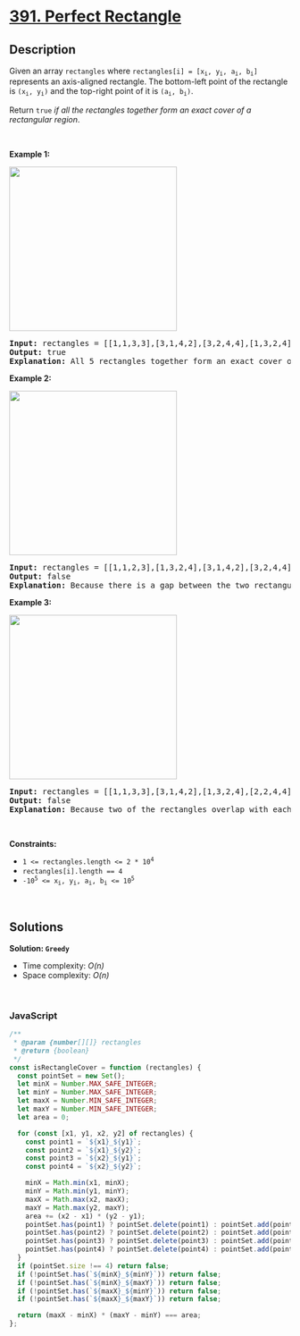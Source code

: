 # [391. Perfect Rectangle](https://leetcode.com/problems/perfect-rectangle)

## Description

<div class="elfjS" data-track-load="description_content"><p>Given an array <code>rectangles</code> where <code>rectangles[i] = [x<sub>i</sub>, y<sub>i</sub>, a<sub>i</sub>, b<sub>i</sub>]</code> represents an axis-aligned rectangle. The bottom-left point of the rectangle is <code>(x<sub>i</sub>, y<sub>i</sub>)</code> and the top-right point of it is <code>(a<sub>i</sub>, b<sub>i</sub>)</code>.</p>

<p>Return <code>true</code> <em>if all the rectangles together form an exact cover of a rectangular region</em>.</p>

<p>&nbsp;</p>
<p><strong class="example">Example 1:</strong></p>
<img alt="" src="https://assets.leetcode.com/uploads/2021/03/27/perectrec1-plane.jpg" style="width: 300px; height: 294px;">
<pre><strong>Input:</strong> rectangles = [[1,1,3,3],[3,1,4,2],[3,2,4,4],[1,3,2,4],[2,3,3,4]]
<strong>Output:</strong> true
<strong>Explanation:</strong> All 5 rectangles together form an exact cover of a rectangular region.
</pre>

<p><strong class="example">Example 2:</strong></p>
<img alt="" src="https://assets.leetcode.com/uploads/2021/03/27/perfectrec2-plane.jpg" style="width: 300px; height: 294px;">
<pre><strong>Input:</strong> rectangles = [[1,1,2,3],[1,3,2,4],[3,1,4,2],[3,2,4,4]]
<strong>Output:</strong> false
<strong>Explanation:</strong> Because there is a gap between the two rectangular regions.
</pre>

<p><strong class="example">Example 3:</strong></p>
<img alt="" src="https://assets.leetcode.com/uploads/2021/03/27/perfecrrec4-plane.jpg" style="width: 300px; height: 294px;">
<pre><strong>Input:</strong> rectangles = [[1,1,3,3],[3,1,4,2],[1,3,2,4],[2,2,4,4]]
<strong>Output:</strong> false
<strong>Explanation:</strong> Because two of the rectangles overlap with each other.
</pre>

<p>&nbsp;</p>
<p><strong>Constraints:</strong></p>

<ul>
	<li><code>1 &lt;= rectangles.length &lt;= 2 * 10<sup>4</sup></code></li>
	<li><code>rectangles[i].length == 4</code></li>
	<li><code>-10<sup>5</sup> &lt;= x<sub>i</sub>, y<sub>i</sub>, a<sub>i</sub>, b<sub>i</sub> &lt;= 10<sup>5</sup></code></li>
</ul>
</div>

<p>&nbsp;</p>

## Solutions

**Solution: `Greedy`**

- Time complexity: <em>O(n)</em>
- Space complexity: <em>O(n)</em>

<p>&nbsp;</p>

### **JavaScript**

```js
/**
 * @param {number[][]} rectangles
 * @return {boolean}
 */
const isRectangleCover = function (rectangles) {
  const pointSet = new Set();
  let minX = Number.MAX_SAFE_INTEGER;
  let minY = Number.MAX_SAFE_INTEGER;
  let maxX = Number.MIN_SAFE_INTEGER;
  let maxY = Number.MIN_SAFE_INTEGER;
  let area = 0;

  for (const [x1, y1, x2, y2] of rectangles) {
    const point1 = `${x1}_${y1}`;
    const point2 = `${x1}_${y2}`;
    const point3 = `${x2}_${y1}`;
    const point4 = `${x2}_${y2}`;

    minX = Math.min(x1, minX);
    minY = Math.min(y1, minY);
    maxX = Math.max(x2, maxX);
    maxY = Math.max(y2, maxY);
    area += (x2 - x1) * (y2 - y1);
    pointSet.has(point1) ? pointSet.delete(point1) : pointSet.add(point1);
    pointSet.has(point2) ? pointSet.delete(point2) : pointSet.add(point2);
    pointSet.has(point3) ? pointSet.delete(point3) : pointSet.add(point3);
    pointSet.has(point4) ? pointSet.delete(point4) : pointSet.add(point4);
  }
  if (pointSet.size !== 4) return false;
  if (!pointSet.has(`${minX}_${minY}`)) return false;
  if (!pointSet.has(`${minX}_${maxY}`)) return false;
  if (!pointSet.has(`${maxX}_${minY}`)) return false;
  if (!pointSet.has(`${maxX}_${maxY}`)) return false;

  return (maxX - minX) * (maxY - minY) === area;
};
```
